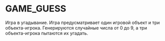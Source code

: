 # GAME_GUESS
Игра в угадывание. Игра предусматривает один игровой объект и три объекта-игрока. Генерируются случайные числа от 0 до 9, а три объекта-игрока пытаются их угадать.
